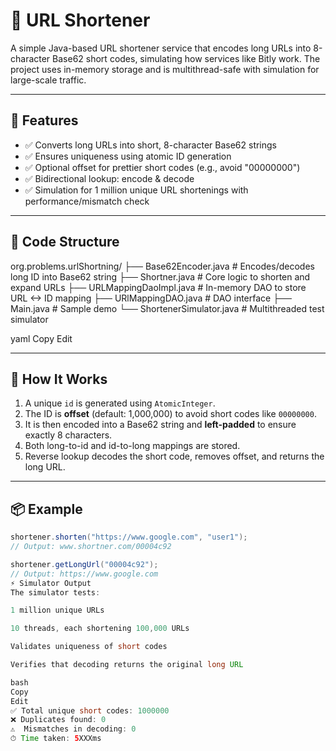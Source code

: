 # 🔗 URL Shortener

A simple Java-based URL shortener service that encodes long URLs into 8-character Base62 short codes, simulating how services like Bitly work. The project uses in-memory storage and is multithread-safe with simulation for large-scale traffic.

---

## 🚀 Features

- ✅ Converts long URLs into short, 8-character Base62 strings
- ✅ Ensures uniqueness using atomic ID generation
- ✅ Optional offset for prettier short codes (e.g., avoid "00000000")
- ✅ Bidirectional lookup: encode & decode
- ✅ Simulation for 1 million unique URL shortenings with performance/mismatch check

---

## 🧱 Code Structure

org.problems.urlShortning/
├── Base62Encoder.java # Encodes/decodes long ID into Base62 string
├── Shortner.java # Core logic to shorten and expand URLs
├── URLMappingDaoImpl.java # In-memory DAO to store URL <-> ID mapping
├── URlMappingDAO.java # DAO interface
├── Main.java # Sample demo
└── ShortenerSimulator.java # Multithreaded test simulator

yaml
Copy
Edit

---

## 🧪 How It Works

1. A unique `id` is generated using `AtomicInteger`.
2. The ID is **offset** (default: 1,000,000) to avoid short codes like `00000000`.
3. It is then encoded into a Base62 string and **left-padded** to ensure exactly 8 characters.
4. Both long-to-id and id-to-long mappings are stored.
5. Reverse lookup decodes the short code, removes offset, and returns the long URL.

---

## 📦 Example

```java
shortener.shorten("https://www.google.com", "user1");
// Output: www.shortner.com/00004c92

shortener.getLongUrl("00004c92");
// Output: https://www.google.com
⚡ Simulator Output
The simulator tests:

1 million unique URLs

10 threads, each shortening 100,000 URLs

Validates uniqueness of short codes

Verifies that decoding returns the original long URL

bash
Copy
Edit
✅ Total unique short codes: 1000000
❌ Duplicates found: 0
⚠️  Mismatches in decoding: 0
⏱ Time taken: 5XXXms